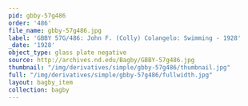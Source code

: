 ```yaml
---
pid: gbby-57g486
order: '486'
file_name: gbby-57g486.jpg
label: 'GBBY 57G/486: John F. (Colly) Colangelo: Swimming - 1928'
_date: '1928'
object_type: glass plate negative
source: http://archives.nd.edu/Bagby/GBBY-57g486.jpg
thumbnail: "/img/derivatives/simple/gbby-57g486/thumbnail.jpg"
full: "/img/derivatives/simple/gbby-57g486/fullwidth.jpg"
layout: bagby_item
collection: bagby
---
```

